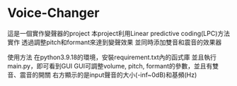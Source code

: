 # Voice-Changer
這是一個實作變聲器的project
本project利用Linear predictive coding(LPC)方法實作
透過調整pitch和formant來達到變聲效果
並同時添加雙音和震音的效果器

使用方法
在python3.9.18的環境，安裝requirement.txt內的函式庫
並且執行main.py，即可看到GUI
GUI可調整volume, pitch, formant的參數，並且有雙音、震音的開關
右方顯示的是input聲音的大小(-inf~0dB)和基頻(Hz)
